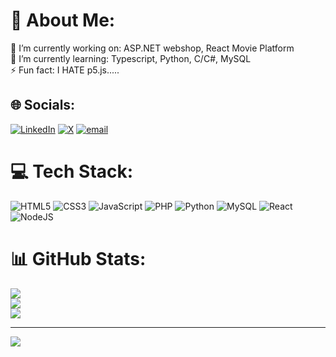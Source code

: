 # 💫 About Me:
🔭 I’m currently working on: ASP.NET webshop, React Movie Platform <br>🌱 I’m currently learning: Typescript, Python, C/C#, MySQL<br>⚡ Fun fact: I HATE p5.js.....


## 🌐 Socials:
[![LinkedIn](https://img.shields.io/badge/LinkedIn-%230077B5.svg?logo=linkedin&logoColor=white)](www.linkedin.com/in/yuri-kuvalja-25595330b) [![X](https://img.shields.io/badge/X-black.svg?logo=X&logoColor=white)](https://x.com/@Yk_civIV) [![email](https://img.shields.io/badge/Email-D14836?logo=gmail&logoColor=white)](mailto:yuri.kuvalja@gmail.com) 

# 💻 Tech Stack:
![HTML5](https://img.shields.io/badge/html5-%23E34F26.svg?style=for-the-badge&logo=html5&logoColor=white) ![CSS3](https://img.shields.io/badge/css3-%231572B6.svg?style=for-the-badge&logo=css3&logoColor=white) ![JavaScript](https://img.shields.io/badge/javascript-%23323330.svg?style=for-the-badge&logo=javascript&logoColor=%23F7DF1E) ![PHP](https://img.shields.io/badge/php-%23777BB4.svg?style=for-the-badge&logo=php&logoColor=white) ![Python](https://img.shields.io/badge/python-3670A0?style=for-the-badge&logo=python&logoColor=ffdd54) ![MySQL](https://img.shields.io/badge/mysql-4479A1.svg?style=for-the-badge&logo=mysql&logoColor=white) ![React](https://img.shields.io/badge/react-%2320232a.svg?style=for-the-badge&logo=react&logoColor=%2361DAFB) ![NodeJS](https://img.shields.io/badge/node.js-6DA55F?style=for-the-badge&logo=node.js&logoColor=white)
# 📊 GitHub Stats:
![](https://github-readme-stats.vercel.app/api?username=CRazorIV&theme=dark&hide_border=false&include_all_commits=false&count_private=true)<br/>
![](https://github-readme-streak-stats.herokuapp.com/?user=CRazorIV&theme=dark&hide_border=false)<br/>
![](https://github-readme-stats.vercel.app/api/top-langs/?username=CRazorIV&theme=dark&hide_border=false&include_all_commits=false&count_private=true&layout=compact)

---
[![](https://visitcount.itsvg.in/api?id=CRazorIV&icon=2&color=2)](https://visitcount.itsvg.in)

<!-- Proudly created with GPRM ( https://gprm.itsvg.in ) -->
